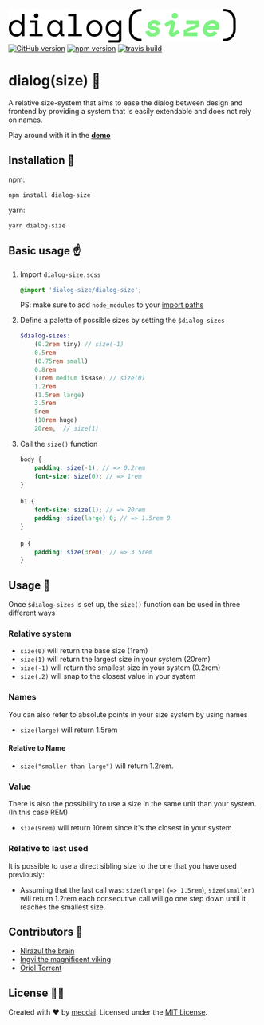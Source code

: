 ![dialog(size)](media/logo.png)
[![GitHub version](https://badge.fury.io/gh/meodai%2Fdialog-size.svg)](https://badge.fury.io/gh/meodai%2Fdialog-size)
[![npm version](https://badge.fury.io/js/dialog-size.svg)](https://badge.fury.io/js/dialog-size)
[![travis build](https://travis-ci.org/meodai/dialog-size.svg?branch=master)](https://travis-ci.org/meodai/dialog-size)
# dialog(size) 📖

A relative size-system that aims to ease the dialog between design and frontend by providing a system that is easily extendable and does not rely on names.

Play around with it in the [**demo**](http://sassmeister.com/gist/7e563730c9a2c15581e5c40a10098369)


## Installation 💾

npm:
```
npm install dialog-size
```

yarn:
```
yarn dialog-size
```

## Basic usage ☝️

1. Import `dialog-size.scss`

    ```scss
    @import 'dialog-size/dialog-size';
    ```
    PS: make sure to add `node_modules` to your [import paths](https://github.com/sass/node-sass#includepaths)

2. Define a palette of possible sizes by setting the `$dialog-sizes`

    ```scss
    $dialog-sizes:
        (0.2rem tiny) // size(-1)
        0.5rem
        (0.75rem small)
        0.8rem
        (1rem medium isBase) // size(0)
        1.2rem
        (1.5rem large)
        3.5rem
        5rem
        (10rem huge)
        20rem;  // size(1)
    ```
3. Call the `size()` function

    ```scss
    body {
        padding: size(-1); // => 0.2rem
        font-size: size(0); // => 1rem
    }

    h1 {
        font-size: size(1); // => 20rem
        padding: size(large) 0; // => 1.5rem 0
    }

    p {
        padding: size(3rem); // => 3.5rem
    }
    ```

## Usage 📝

Once `$dialog-sizes` is set up, the `size()` function can be used in three different ways

### Relative system

- `size(0)` will return the base size (1rem)
- `size(1)` will return the largest size in your system (20rem)
- `size(-1)` will return the smallest size in your system (0.2rem)
- `size(.2)` will snap to the closest value in your system

### Names

You can also refer to absolute points in your size system by using names

- `size(large)` will return 1.5rem

#### Relative to Name
- `size("smaller than large")` will return 1.2rem.

### Value

There is also the possibility to use a size in the same unit than your system. (In this case REM)

- `size(9rem)` will return 10rem since it's the closest in your system

### Relative to last used

It is possible to use a direct sibling size to the one that you have used previously:
- Assuming that the last call was: `size(large)` (`=> 1.5rem`), `size(smaller)`
  will return 1.2rem each consecutive call will go one step down until it reaches the smallest size.


## Contributors 👯

- [Nirazul the brain](//github.com/nirazul)
- [Ingvi the magnificent viking](//github.com/ingvijonasson)
- [Oriol Torrent](//github.com/orioltf)

## License 👮🏼

Created with ♥ by [meodai](//github.com/meodai). Licensed under the [MIT License](LICENSE).
